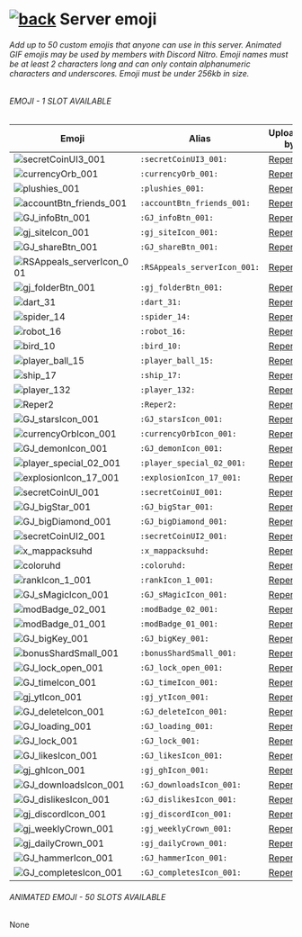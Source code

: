 # [![back](https://cdn.discordapp.com/emojis/887168885747511396?size=32)](https://reper2.github.io/Downloadable-Files/discord/guilds/771861170256085023) Server emoji

###### Add up to 50 custom emojis that anyone can use in this server. Animated GIF emojis may be used by members with Discord Nitro. Emoji names must be at least 2 characters long and can only contain alphanumeric characters and underscores. Emoji must be under 256kb in size.



###### EMOJI - 1 SLOT AVAILABLE
| Emoji                                                                                  | Alias                 | Uploaded by |
| -------------------------------------------------------------------------------------- | ----------------------| ------------ |               
| ![secretCoinUI3_001](https://cdn.discordapp.com/emojis/885698004940648509.png?size=32) | `:secretCoinUI3_001:` | [Reper2](https://discord.gg/aMSKe7ZT9Q) |
| ![currencyOrb_001](https://cdn.discordapp.com/emojis/885366433540874272.png?size=32)   | `:currencyOrb_001:` | [Reper2](https://discord.gg/aMSKe7ZT9Q) |
| ![plushies_001](https://cdn.discordapp.com/emojis/885357890649612299.png?size=32)      | `:plushies_001:` | [Reper2](https://discord.gg/aMSKe7ZT9Q) |
| ![accountBtn_friends_001](https://cdn.discordapp.com/emojis/885356969857265684.png?size=32) | `:accountBtn_friends_001:` | [Reper2](https://discord.gg/aMSKe7ZT9Q) |
| ![GJ_infoBtn_001](https://cdn.discordapp.com/emojis/885356790513008650.png?size=32) | `:GJ_infoBtn_001:` | [Reper2](https://discord.gg/aMSKe7ZT9Q) |
| ![gj_siteIcon_001](https://cdn.discordapp.com/emojis/885355104927121469.png?size=32) | `:gj_siteIcon_001:` | [Reper2](https://discord.gg/aMSKe7ZT9Q) |
| ![GJ_shareBtn_001](https://cdn.discordapp.com/emojis/885355008399405189.png?size=32) | `:GJ_shareBtn_001:` | [Reper2](https://discord.gg/aMSKe7ZT9Q)
| ![RSAppeals_serverIcon_001](https://cdn.discordapp.com/emojis/885338094457470996.png?size=32) | `:RSAppeals_serverIcon_001:` | [Reper2](https://discord.gg/aMSKe7ZT9Q)
| ![gj_folderBtn_001](https://cdn.discordapp.com/emojis/885004136230309929.png?size=32) | `:gj_folderBtn_001:` | [Reper2](https://discord.gg/aMSKe7ZT9Q)
| ![dart_31](https://cdn.discordapp.com/emojis/884575101352308787.png?size=32) | `:dart_31:` | [Reper2](https://discord.gg/aMSKe7ZT9Q)
| ![spider_14](https://cdn.discordapp.com/emojis/882537370107387945.png?size=32) | `:spider_14:` | [Reper2](https://discord.gg/aMSKe7ZT9Q)
| ![robot_16](https://cdn.discordapp.com/emojis/882537351270780969.png?size=32) | `:robot_16:` | [Reper2](https://discord.gg/aMSKe7ZT9Q)
| ![bird_10](https://cdn.discordapp.com/emojis/882537351270780969.png?size=32) | `:bird_10:` | [Reper2](https://discord.gg/aMSKe7ZT9Q)
| ![player_ball_15](https://cdn.discordapp.com/emojis/882537201727062026.png?size=32) | `:player_ball_15:` | [Reper2](https://discord.gg/aMSKe7ZT9Q)
| ![ship_17](https://cdn.discordapp.com/emojis/882537172023009290.png?size=32) | `:ship_17:` | [Reper2](https://discord.gg/aMSKe7ZT9Q)
| ![player_132](https://cdn.discordapp.com/emojis/882537141173886986.png?size=32) | `:player_132:` | [Reper2](https://discord.gg/aMSKe7ZT9Q)
| ![Reper2](https://cdn.discordapp.com/emojis/882520778376101948.png?size=32) | `:Reper2:` | [Reper2](https://discord.gg/aMSKe7ZT9Q)
| ![GJ_starsIcon_001](https://cdn.discordapp.com/emojis/882468610784763944.png?size=32) | `:GJ_starsIcon_001:` | [Reper2](https://discord.gg/aMSKe7ZT9Q)
| ![currencyOrbIcon_001](https://cdn.discordapp.com/emojis/882468428462563408.png?size=32) | `:currencyOrbIcon_001:` | [Reper2](https://discord.gg/aMSKe7ZT9Q)
| ![GJ_demonIcon_001](https://cdn.discordapp.com/emojis/882120757478576128.png?size=32) | `:GJ_demonIcon_001:` | [Reper2](https://discord.gg/aMSKe7ZT9Q)
| ![player_special_02_001](https://cdn.discordapp.com/emojis/882107932861419531.png?size=32) | `:player_special_02_001:` | [Reper2](https://discord.gg/aMSKe7ZT9Q)
| ![explosionIcon_17_001](https://cdn.discordapp.com/emojis/882103369697730580.png?size=32) | `:explosionIcon_17_001:` | [Reper2](https://discord.gg/aMSKe7ZT9Q)
| ![secretCoinUI_001](https://cdn.discordapp.com/emojis/882099420848615444.png?size=32) | `:secretCoinUI_001:` | [Reper2](https://discord.gg/aMSKe7ZT9Q)
| ![GJ_bigStar_001](https://cdn.discordapp.com/emojis/882099304490229800.png?size=32) | `:GJ_bigStar_001:` | [Reper2](https://discord.gg/aMSKe7ZT9Q)
| ![GJ_bigDiamond_001](https://cdn.discordapp.com/emojis/882098984112492575.png?size=32) | `:GJ_bigDiamond_001:` | [Reper2](https://discord.gg/aMSKe7ZT9Q)
| ![secretCoinUI2_001](https://cdn.discordapp.com/emojis/882096698711765013.png?size=32) | `:secretCoinUI2_001:` | [Reper2](https://discord.gg/aMSKe7ZT9Q)
| ![x_mappacksuhd](https://cdn.discordapp.com/emojis/882095920643190894.png?size=32) | `:x_mappacksuhd:` | [Reper2](https://discord.gg/aMSKe7ZT9Q)
| ![coloruhd](https://cdn.discordapp.com/emojis/882095893808054282.png?size=32) | `:coloruhd:` | [Reper2](https://discord.gg/aMSKe7ZT9Q)
| ![rankIcon_1_001](https://cdn.discordapp.com/emojis/882094143843745843.png?size=32) | `:rankIcon_1_001:` | [Reper2](https://discord.gg/aMSKe7ZT9Q)
| ![GJ_sMagicIcon_001](https://cdn.discordapp.com/emojis/882090770914476104.png?size=32) | `:GJ_sMagicIcon_001:` | [Reper2](https://discord.gg/aMSKe7ZT9Q)
| ![modBadge_02_001](https://cdn.discordapp.com/emojis/881790789787713566.png?size=32) | `:modBadge_02_001:` | [Reper2](https://discord.gg/aMSKe7ZT9Q)
| ![modBadge_01_001](https://cdn.discordapp.com/emojis/881790688944087091.png?size=32) | `:modBadge_01_001:` | [Reper2](https://discord.gg/aMSKe7ZT9Q)
| ![GJ_bigKey_001](https://cdn.discordapp.com/emojis/880421891456774144.png?size=32) | `:GJ_bigKey_001:` | [Reper2](https://discord.gg/aMSKe7ZT9Q)
| ![bonusShardSmall_001](https://cdn.discordapp.com/emojis/880421014415228938.png?size=32) | `:bonusShardSmall_001:` | [Reper2](https://discord.gg/aMSKe7ZT9Q)
| ![GJ_lock_open_001](https://cdn.discordapp.com/emojis/874091489557372928.png?size=32) | `:GJ_lock_open_001:` | [Reper2](https://discord.gg/aMSKe7ZT9Q)
| ![GJ_timeIcon_001](https://cdn.discordapp.com/emojis/874091197365375016.png?size=32) | `:GJ_timeIcon_001:` | [Reper2](https://discord.gg/aMSKe7ZT9Q)
| ![gj_ytIcon_001](https://cdn.discordapp.com/emojis/874090930855092265.png?size=32) | `:gj_ytIcon_001:` | [Reper2](https://discord.gg/aMSKe7ZT9Q)
| ![GJ_deleteIcon_001](https://cdn.discordapp.com/emojis/874090880393437184.png?size=32) | `:GJ_deleteIcon_001:` | [Reper2](https://discord.gg/aMSKe7ZT9Q)
| ![GJ_loading_001](https://cdn.discordapp.com/emojis/874089752024985632.png?size=32) | `:GJ_loading_001:` | [Reper2](https://discord.gg/aMSKe7ZT9Q)
| ![GJ_lock_001](https://cdn.discordapp.com/emojis/874089687013290026.png?size=32) | `:GJ_lock_001:` | [Reper2](https://discord.gg/aMSKe7ZT9Q)
| ![GJ_likesIcon_001](https://cdn.discordapp.com/emojis/874089622764937276.png?size=32) | `:GJ_likesIcon_001:` | [Reper2](https://discord.gg/aMSKe7ZT9Q)
| ![gj_ghIcon_001](https://cdn.discordapp.com/emojis/874089226197692436.png?size=32) | `:gj_ghIcon_001:` | [Reper2](https://discord.gg/aMSKe7ZT9Q)
| ![GJ_downloadsIcon_001](https://cdn.discordapp.com/emojis/874089111558963301.png?size=32) | `:GJ_downloadsIcon_001:` | [Reper2](https://discord.gg/aMSKe7ZT9Q)
| ![GJ_dislikesIcon_001](https://cdn.discordapp.com/emojis/874089059876732971.png?size=32) | `:GJ_dislikesIcon_001:` | [Reper2](https://discord.gg/aMSKe7ZT9Q)
| ![gj_discordIcon_001](https://cdn.discordapp.com/emojis/874089012489519114.png?size=32) | `:gj_discordIcon_001:` | [Reper2](https://discord.gg/aMSKe7ZT9Q)
| ![gj_weeklyCrown_001](https://cdn.discordapp.com/emojis/874088893329313833.png?size=32) | `:gj_weeklyCrown_001:` | [Reper2](https://discord.gg/aMSKe7ZT9Q)
| ![gj_dailyCrown_001](https://cdn.discordapp.com/emojis/874088852053164113.png?size=32) | `:gj_dailyCrown_001:` | [Reper2](https://discord.gg/aMSKe7ZT9Q)
| ![GJ_hammerIcon_001](https://cdn.discordapp.com/emojis/874088803009187872.png?size=32) | `:GJ_hammerIcon_001:` | [Reper2](https://discord.gg/aMSKe7ZT9Q)
| ![GJ_completesIcon_001](https://cdn.discordapp.com/emojis/873869692702445569.png?size=32) | `:GJ_completesIcon_001:` | [Reper2](https://discord.gg/aMSKe7ZT9Q)

###### ANIMATED EMOJI - 50 SLOTS AVAILABLE

None
